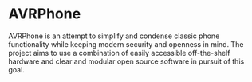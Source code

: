 AVRPhone
========

AVRPhone is an attempt to simplify and condense classic phone functionality while keeping modern security and openness in mind. The project aims to use a combination of easily accessible off-the-shelf hardware and clear and modular open source software in pursuit of this goal.
